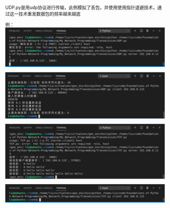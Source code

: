 UDP.py是用udp协议进行传输，此例模拟了丢包，并使用使用指针退避技术，通过这一技术重发数据包的频率越来越底

例：
![Image text](https://raw.githubusercontent.com/liuhaoze22/Foundations-of-Python-Network-Programming/master/My_Network_Programming/Transmission/img-folder/udp_server.PNG)


![Image text](https://raw.githubusercontent.com/liuhaoze22/Foundations-of-Python-Network-Programming/master/My_Network_Programming/Transmission/img-folder/udp_client.PNG)


![Image text](https://raw.githubusercontent.com/liuhaoze22/Foundations-of-Python-Network-Programming/master/My_Network_Programming/Transmission/img-folder/TCP_server.PNG)


![Image text](https://raw.githubusercontent.com/liuhaoze22/Foundations-of-Python-Network-Programming/master/My_Network_Programming/Transmission/img-folder/TCP_client.PNG)

